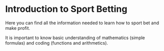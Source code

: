 # Introduction to Sport Betting

Here you can find all the information needed to learn how to sport bet and make profit.

It is important to know basic understanding of mathematics (simple formulas) and coding (functions and arithmetics).
